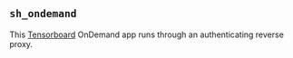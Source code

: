 ## `sh_ondemand`

This [Tensorboard](https://www.tensorflow.org/tensorboard) OnDemand app runs through an authenticating reverse proxy. 
